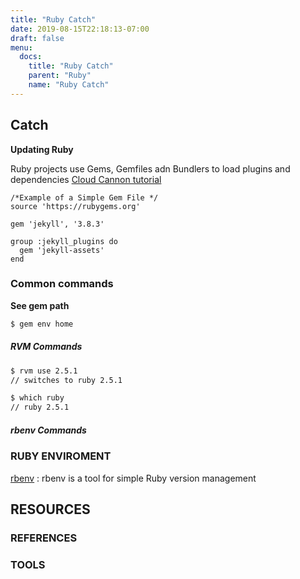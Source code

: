 ```yaml
---
title: "Ruby Catch"
date: 2019-08-15T22:18:13-07:00
draft: false
menu:
  docs:
    title: "Ruby Catch"
    parent: "Ruby"
    name: "Ruby Catch"
---
```



## Catch
__Updating Ruby__


Ruby projects use Gems, Gemfiles adn Bundlers to load plugins and dependencies
[Cloud Cannon tutorial](https://learn.cloudcannon.com/jekyll/gemfiles-and-the-bundler/)

```gemfiles
/*Example of a Simple Gem File */
source 'https://rubygems.org'

gem 'jekyll', '3.8.3'

group :jekyll_plugins do
  gem 'jekyll-assets'
end
```

### Common commands
__See gem path__

```bash
$ gem env home
```

##### RVM Commands

```bash
$ rvm use 2.5.1
// switches to ruby 2.5.1

$ which ruby
// ruby 2.5.1
```


##### rbenv Commands




### RUBY ENVIROMENT
[rbenv](https://github.com/rbenv/rbenv)
: rbenv is a tool for simple Ruby version management


## RESOURCES



### REFERENCES



### TOOLS
